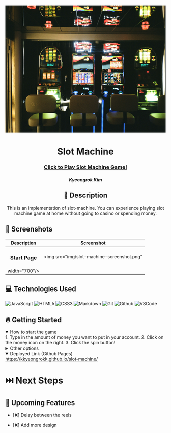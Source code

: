 # <SLOT MACHINE>

<div id="header" align="center">

  <img src="img/header.jpg" width="800" height="400">

</div>

<div id="description" align="center">

# Slot Machine

### [Click to Play Slot Machine Game!](https://kkyeongrokk.github.io/slot-machine/)

##### Kyeongrok Kim

## :pencil: Description

This is an implementation of slot-machine. You can experience playing slot machine game at home without going to casino or spending money.

</div>

## :camera_flash: Screenshots

|     Description     | Screenshot |
| :-----------------: | ---------- |
| <h3>Start Page</h3> | <img src="img/slot-machine-screenshot.png"
    width="700"/> |

## :computer: Technologies Used

![JavaScript](https://img.shields.io/badge/-JavaScript-05122A?style=flat&logo=javascript)
![HTML5](https://img.shields.io/badge/-HTML5-05122A?style=flat&logo=html5)
![CSS3](https://img.shields.io/badge/-CSS-05122A?style=flat&logo=css3)
![Markdown](https://img.shields.io/badge/-Markdown-05122A?style=flat&logo=markdown)
![Git](https://img.shields.io/badge/-Git-05122A?style=flat&logo=git)
![Github](https://img.shields.io/badge/-GitHub-05122A?style=flat&logo=github)
![VSCode](https://img.shields.io/badge/-VS_Code-05122A?style=flat&logo=visualstudio)

## :fire: Getting Started

<details open>
  <summary>How to start the game</summary>
    1. Type in the amount of money you want to put in your account.
    2. Click on the money icon on the right.
    3. Click the spin button!
</details>

<details>
  <summary>Other options</summary>
    1. You can choose your bet money per spin by clicking one of the buttons($15, $25, $50, $100).
    2. You can always withdraw your money by clicking withdraw button.
    3. You can mute the sound by clicking speaker icon in teh middle.
    4. You can see the amount of money you won and your money balance on the middle screen.
</details>

<details open>
  <summary> Deployed Link (Github Pages) </summary>
  <a href="https://kkyeongrokk.github.io/slot-machine/"
    > https://kkyeongrokk.github.io/slot-machine/ </a
  >
</details>

# :next_track_button: Next Steps

## :satellite: Upcoming Features

- [:x:] Delay between the reels

- [:x:] Add more design 

